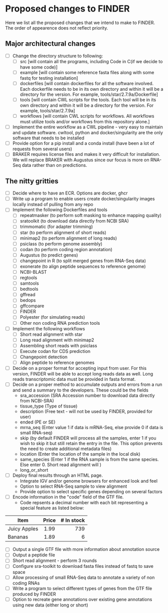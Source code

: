 # Proposed changes to FINDER

Here we list all the proposed changes that we intend to make to FINDER. The order of appearence does not reflect priority.

## Major architectural changes

- [ ] Change the directory structure to following:
	- [ ] src [will contain all the programs, including Code in C(if we decide to have some code)]
	- [ ] example [will contain some reference fasta files along with some fastq for testing installation]
	- [ ] dockerfiles [will contain dockerfiles for all the software involved. Each dockerfile needs to be in its own directory and within it will be a directory for the version. For example, tools/star/2.7.9a/Dockerfile]
	- [ ] tools [will contain CWL scripts for the tools. Each tool will be in its own directory and within it will be a directory for the version. For example, tools/star/2.7.9a]
	- [ ] workflows [will contain CWL scripts for workflows. All workflows must utilize tools and/or workflows from this repository alone.]
- [ ] Implement the entire workflow as a CWL pipeline - very easy to maintain and update software. cwltool, python and docker/singularity are the only software that needs to be installed
- [ ] Provide option for a pip install and a conda install (have been a lot of requests from several users)
- [ ] BRAKER requires license files and makes it very difficult for installation. We will replace BRAKER with Augustus since our focus is more on RNA-Seq data rather than on predictions.

## The nitty gritties

- [ ] Decide where to have an ECR. Options are docker, ghcr
- [ ] Write up a program to enable users create docker/singularity images locally instead of pulling from any repo
- [ ] Implement the following Dockerfiles and tools
	- [ ] repeatmasker (to perform soft masking to enhance mapping quality) 
	- [ ] sratoolkit (to download data directly from NCBI SRA)
	- [ ] trimmomatic (for adapter trimming)
	- [ ] star (to perform alignment of short reads)
	- [ ] minimap2 (to perform alignment of long reads)
	- [ ] psiclass (to perform genome assembly)
	- [ ] codan (to perform coding region annotation)
	- [ ] Augustus (to predict genes)
	- [ ] changepoint in R (to split merged genes from RNA-Seq data)
	- [ ] exonerate (to align peptide sequences to reference genome)
	- [ ] NCBI-BLAST
	- [ ] regtools
	- [ ] samtools
	- [ ] bedtools
	- [ ] gffread
	- [ ] bedops
	- [ ] gffcompare
	- [ ] FINDER
	- [ ] Polyester (for simulating reads)
	- [ ] Other non coding RNA prediction tools 
- [ ] Implement the following workflows
	- [ ] Short read alignment with star
	- [ ] Long read alignment with minimap2
	- [ ] Assembling short reads with psiclass
	- [ ] Execute codan for CDS prediction
	- [ ] Changepoint detection
	- [ ] Align peptide to reference genomes
- [ ] Decide on a proper format for accepting input from user. For this version, FINDER will be able to accept long reads data as well. Long reads transcriptomic data must be provided in fasta format.
- [ ] Decide on a proper method to accumulate outputs and errors from a run and send a summary to the developers. These could be the fields
	- sra_accession (SRA Accession number to download data directly from NCBI-SRA)
	- tissue_type (Type of tissue)
	- description (Free text - will not be used by FINDER, provided for user)
	- ended (PE or SE)
	- mrna_seq (Enter value 1 if data is mRNA-Seq, else provide 0 if data is small RNA-seq)
	- skip (by default FINDER will process all the samples, enter 1 if you wish to skip it but still retain the entry in the file. This option prevents the need to create additional metadata files)
	- location (Enter the location of the sample in the local disk)
	- same_species (Enter 1 if the RNA sample is from the same species. Else enter 0. Short read alignment will )
	- long_or_short
- [ ] Deploy final results through an HTML page. 
	- Integrate IGV and/or genome browsers for enhanced look and feel
	- Option to select RNA-Seq sample to view alignment
	- Provide option to select specific genes depending on several factors
- [ ] Encode information in the "code" field of the GTF file.
	- Code repsents a decimal number with each bit representing a special feature as listed below:

| Item         | Price | # In stock |
|--------------|:-----:|-----------:|
| Juicy Apples |  1.99 |        739 |
| Bananas      |  1.89 |          6 |

- [ ] Output a single GTF file with more information about annotation source
- [ ] Output a peptide file 
- [ ] Short read alignment - perform 3 rounds
- [ ] Configure sra-toolkit to download fasta files instead of fastq to save space
- [ ] Allow processing of small RNA-Seq data to annotate a variety of non coding RNAs
- [ ] Write a program to select different types of genes from the GTF file produced by FINDER
- [ ] Option to recreate gene annotations over existing gene annotations using new data (either long or short)